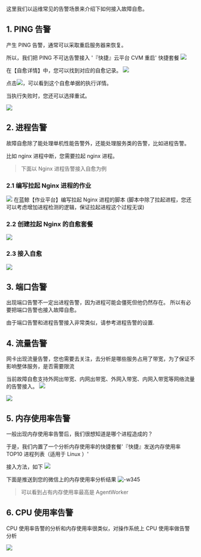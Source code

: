 
这里我们以运维常见的告警场景来介绍下如何接入故障自愈。

## 1. PING 告警
产生 PING 告警，通常可以采取重启服务器来恢复。

所以，我们把 PING 不可达告警接入 '『快捷』云平台 CVM 重启' 快捷套餐
![](https://mc.qcloudimg.com/static/img/8a43e97cfc6b807d744deaa57d2f0b6a/14955064369949.jpg)

在【自愈详情】中，您可以找到对应的自愈记录。
![](https://mc.qcloudimg.com/static/img/262cf8fdafee5f3e41be278e914640ed/14955066069489.jpg)

点击![](https://mc.qcloudimg.com/static/img/fdab933ea1b4470756182a16fe4a3793/14955069261567.jpg)，可以看到这个自愈单据的执行详情。

当执行失败时，您还可以选择重试。

![](https://mc.qcloudimg.com/static/img/64ed497358db7fdf9d2bd011fcc09f8d/14955066257255.jpg)
    
## 2. 进程告警 #
故障自愈除了能处理单机性能告警外，还能处理服务类的告警，比如进程告警。

比如 nginx 进程中断，您需要拉起 nginx 进程。

> 下面以 Nginx 进程告警接入自愈为例

### 2.1 编写拉起 Nginx 进程的作业 ##
![](https://mc.qcloudimg.com/static/img/5fd5977c4d85e50fa02c3361a9c9eafd/14955087013221.jpg)
在蓝鲸【作业平台】编写拉起 Nginx 进程的脚本
(脚本中除了拉起进程，您还可以考虑增加进程检测的逻辑，保证拉起进程这个过程无误)

### 2.2 创建拉起 Nginx 的自愈套餐 ##
![](https://mc.qcloudimg.com/static/img/59cf21b5cd80e5d624292be0968ee22c/14955086379695.jpg)

### 2.3 接入自愈 ##
![](https://mc.qcloudimg.com/static/img/2bf4e8a4906c230191b25ebf5f4ed3a5/14955317848864.jpg)


## 3. 端口告警 #
出现端口告警不一定出进程告警，因为进程可能会僵死但他仍然存在。
所以有必要把端口告警也接入故障自愈。

由于端口告警和进程告警接入非常类似，请参考进程告警的设置.

## 4. 流量告警 #
网卡出现流量告警，您也需要去关注，去分析是哪些服务占用了带宽，为了保证不影响整体服务，是否需要限流

当前故障自愈支持外网出带宽、内网出带宽、外网入带宽、内网入带宽等网络流量的告警接入。
![](https://mc.qcloudimg.com/static/img/1c59476c357d4be696087ae25b28e3f3/14955129158481.jpg)

![](https://mc.qcloudimg.com/static/img/1b4092cec3bd618b21b5b6b7f1c5157c/14955127999644.jpg)

## 5. 内存使用率告警 #
一般出现内存使用率告警后，我们很想知道是哪个进程造成的？

于是，我们内置了一个分析内存使用率的快捷套餐'『快捷』发送内存使用率 TOP10 进程列表（适用于 Linux ）'

接入方法，如下
![](https://mc.qcloudimg.com/static/img/de5979e867995993f4391c8e12b5b618/14955213210764.jpg)

下面是推送到您的微信上的内存使用率分析结果
![-w345](https://mc.qcloudimg.com/static/img/b81dea3ba8d06ee53be68acd12e23612/14955212081726.jpg)

> 可以看到占有内存使用率最高是 AgentWorker

## 6. CPU 使用率告警 #
CPU 使用率告警的分析和内存使用率很类似，对操作系统上 CPU 使用率做告警分析

![](https://mc.qcloudimg.com/static/img/26ecca4dbfdecaef9b2b7d2cc89fa168/14955224685893.jpg)








